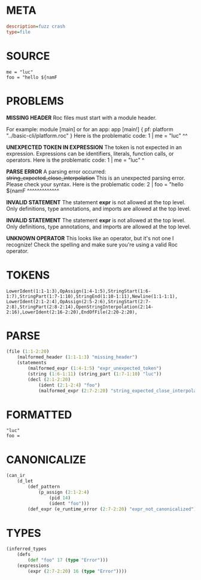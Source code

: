 # META
~~~ini
description=fuzz crash
type=file
~~~
# SOURCE
~~~roc
me = "luc"
foo = "hello ${namF
~~~
# PROBLEMS
**MISSING HEADER**
Roc files must start with a module header.

For example:
        module [main]
or for an app:
        app [main!] { pf: platform "../basic-cli/platform.roc" }
Here is the problematic code:
1 | me = "luc"
    ^^


**UNEXPECTED TOKEN IN EXPRESSION**
The token **<unknown>** is not expected in an expression.
Expressions can be identifiers, literals, function calls, or operators.
Here is the problematic code:
1 | me = "luc"
       ^


**PARSE ERROR**
A parsing error occurred: ~~string_expected_close_interpolation~~
This is an unexpected parsing error. Please check your syntax.
Here is the problematic code:
2 | foo = "hello ${namF
          ^^^^^^^^^^^^^


**INVALID STATEMENT**
The statement **expr** is not allowed at the top level.
Only definitions, type annotations, and imports are allowed at the top level.

**INVALID STATEMENT**
The statement **expr** is not allowed at the top level.
Only definitions, type annotations, and imports are allowed at the top level.

**UNKNOWN OPERATOR**
This looks like an operator, but it's not one I recognize!
Check the spelling and make sure you're using a valid Roc operator.

# TOKENS
~~~zig
LowerIdent(1:1-1:3),OpAssign(1:4-1:5),StringStart(1:6-1:7),StringPart(1:7-1:10),StringEnd(1:10-1:11),Newline(1:1-1:1),
LowerIdent(2:1-2:4),OpAssign(2:5-2:6),StringStart(2:7-2:8),StringPart(2:8-2:14),OpenStringInterpolation(2:14-2:16),LowerIdent(2:16-2:20),EndOfFile(2:20-2:20),
~~~
# PARSE
~~~clojure
(file (1:1-2:20)
	(malformed_header (1:1-1:3) "missing_header")
	(statements
		(malformed_expr (1:4-1:5) "expr_unexpected_token")
		(string (1:6-1:11) (string_part (1:7-1:10) "luc"))
		(decl (2:1-2:20)
			(ident (2:1-2:4) "foo")
			(malformed_expr (2:7-2:20) "string_expected_close_interpolation"))))
~~~
# FORMATTED
~~~roc
"luc"
foo = 
~~~
# CANONICALIZE
~~~clojure
(can_ir
	(d_let
		(def_pattern
			(p_assign (2:1-2:4)
				(pid 14)
				(ident "foo")))
		(def_expr (e_runtime_error (2:7-2:20) "expr_not_canonicalized"))))
~~~
# TYPES
~~~clojure
(inferred_types
	(defs
		(def "foo" 17 (type "Error")))
	(expressions
		(expr (2:7-2:20) 16 (type "Error"))))
~~~